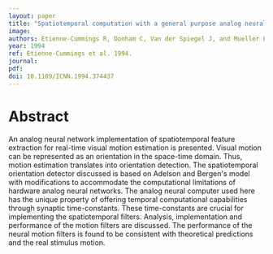 ```yaml
---
layout: paper
title: "Spatiotemporal computation with a general purpose analog neural computer: Real-time visual motion estimation"
image:
authors: Etienne-Cummings R, Donham C, Van der Spiegel J, and Mueller P.
year: 1994
ref: Etienne-Cummings et al. 1994.
journal:
pdf:
doi: 10.1109/ICNN.1994.374437
---
```


# Abstract
An analog neural network implementation of spatiotemporal feature extraction for real-time visual motion estimation is presented. Visual motion can be represented as an orientation in the space-time domain. Thus, motion estimation translates into orientation detection. The spatiotemporal orientation detector discussed is based on Adelson and Bergen's model with modifications to accommodate the computational limitations of hardware analog neural networks. The analog neural computer used here has the unique property of offering temporal computational capabilities through synaptic time-constants. These time-constants are crucial for implementing the spatiotemporal filters. Analysis, implementation and performance of the motion filters are discussed. The performance of the neural motion filters is found to be consistent with theoretical predictions and the real stimulus motion.
